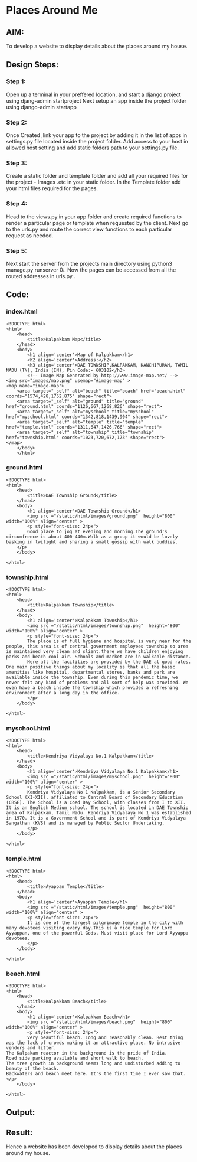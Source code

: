 # Places Around Me
## AIM:
To develop a website to display details about the places around my house.

## Design Steps:

### Step 1:
Open up a terminal in your preffered location, and start a django project using djang-admin startproject <your-project-name> Next setup an app inside the project folder using django-admin startapp <your-app-name>

### Step 2:
Once Created ,link your app to the project by adding it in the list of apps in settings.py file located inside the project folder. Add access to your host in allowed host setting and add static folders path to your settings.py file.

### Step 3:
Create a static folder and template folder and add all your required files for the project - Images .etc in your static folder. In the Template folder add your html files required for the pages.

### Step 4:
Head to the views.py in your app folder and create required functions to render a particular page or template when requested by the client. Next go to the urls.py and route the correct view functions to each particular request as needed.

### Step 5:
Next start the server from the projects main directory using python3 manage.py runserver 0:<portnumber>. Now the pages can be accessed from all the routed addresses in urls.py .

## Code:
### index.html
```
<!DOCTYPE html>
<html>
    <head>
        <title>Kalpakkam Map</title> 
    </head>
    <body>
        <h1 align='center'>Map of Kalpakkam</h1>
        <h2 align='center'>Address:</h2>
        <h3 align='center'>DAE TOWNSHIP,KALPAKKAM, KANCHIPURAM, TAMIL NADU (TN), India (IN), Pin Code:- 603102</h3>
        <!-- Image Map Generated by http://www.image-map.net/ -->
<img src="images/map.png" usemap="#image-map" >
<map name="image-map">
    <area target="_self" alt="beach" title="beach" href="beach.html" coords="1574,428,1752,875" shape="rect">
    <area target="_self" alt="ground" title="ground" href="ground.html" coords="1126,667,1268,826" shape="rect">
    <area target="_self" alt="myschool" title="myschool" href="myschool.html" coords="1342,818,1439,904" shape="rect">
    <area target="_self" alt="temple" title="temple" href="temple.html" coords="1311,647,1426,766" shape="rect">
    <area target="_self" alt="township" title="township" href="township.html" coords="1023,720,672,173" shape="rect">
</map>
    </body>
    </html>
```
    
### ground.html
```
<!DOCTYPE html>
<html>
    <head>
        <title>DAE Township Ground</title>
    </head>
    <body>
        <h1 align='center'>DAE Township Ground</h1>
        <img src ="/static/html/images/ground.png"  height="800" width="100%" align="center" >
        <p style="font-size: 24px">
        Good place to jog at evening and morning.The ground's circumfrence is about 400-440m.Walk as a group it would be lovely basking in twilight and sharing a small gossip with walk buddies.
    </p>
    </body>

</html>
```
### township.html
```
<!DOCTYPE html>
<html>
    <head>
        <title>Kalpakkam Township</title>
    </head>
    <body>
        <h1 align='center'>Kalpakkam Township</h1>
        <img src ="/static/html/images/township.png"  height="800" width="100%" align="center" >
        <p style="font-size: 24px">
        The place is of full hygiene and hospital is very near for the people, this area is of central government employees township so area is maintained very clean and slient.there we have children enjoying parks and beach cool air. Schools and market are in walkable distance.
        Here all the facilities are provided by the DAE at good rates. One main positive things about my locality is that all the basic amenities like hospital, departmental stores, banks and park are available inside the township. Even during this pandemic time, we never felt any kind of problems and all sort of help was provided. We even have a beach inside the township which provides a refreshing environment after a long day in the office.  
        </p>
    </body>

</html>
```
### myschool.html
```
<!DOCTYPE html>
<html>
    <head>
        <title>Kendriya Vidyalaya No.1 Kalpakkam</title>
    </head>
    <body>
        <h1 align='center'>Kendriya Vidyalaya No.1 Kalpakkam</h1>
        <img src ="/static/html/images/myschool.png"  height="800" width="100%" align="center" >
        <p style="font-size: 24px">
        Kendriya Vidyalaya No 1 Kalpakkam, is a Senior Secondary School (XI-XII), affiliated to Central Board of Secondary Education (CBSE). The School is a Coed Day School, with classes from I to XII. It is an English Medium school. The school is located in DAE Township area of Kalpakkam, Tamil Nadu. Kendriya Vidyalaya No 1 was established in 1970. It is a Government School and is part of Kendriya Vidyalaya Sangathan (KVS) and is managed by Public Sector Undertaking. 
        </p>
    </body>

</html>
```
### temple.html
```
<!DOCTYPE html>
<html>
    <head>
        <title>Ayappan Temple</title>
    </head>
    <body>
        <h1 align='center'>Ayappan Temple</h1>
        <img src ="/static/html/images/temple.png"  height="800" width="100%" align="center" >
        <p style="font-size: 24px">
        It is one of the largest pilgrimage temple in the city with many devotees visiting every day.This is a nice temple for Lord Ayyappan, one of the powerful Gods. Must visit place for Lord Ayyappa devotees.
        </p>
    </body>

</html>
```
### beach.html
```
<!DOCTYPE html>
<html>
    <head>
        <title>Kalpakkam Beach</title>
    </head>
    <body>
        <h1 align='center'>Kalpakkam Beach</h1>
        <img src ="/static/html/images/beach.png"  height="800" width="100%" align="center" >
        <p style="font-size: 24px">
        Very beautiful beach. Long and reasonably clean. Best thing was the lack of crowds making it an attractive place. No intrusive vendors and litter.
The Kalpakam reactor in the background is the pride of India.
Road side parking available and short walk to beach.
The tree growth in background seems long and undisturbed adding to beauty of the beach.
Backwaters and beach meet here. It's the first time I ever saw that. 
</p>
    </body>

</html>
```
## Output:

## Result:
Hence a website has been developed to display details about the places around my house.
